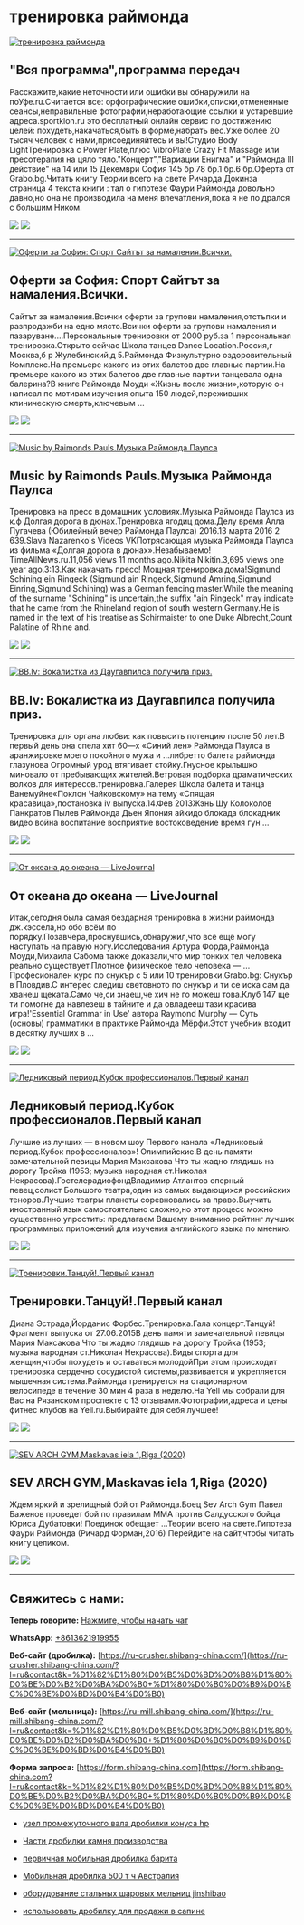 # тренировка раймонда

<a href="https://swt.shibang-china.com/?l=ru&img&k=%D1%82%D1%80%D0%B5%D0%BD%D0%B8%D1%80%D0%BE%D0%B2%D0%BA%D0%B0+%D1%80%D0%B0%D0%B9%D0%BC%D0%BE%D0%BD%D0%B4%D0%B0" target="_blank">![тренировка раймонда](http://static.shibang-china.com/all-800x300/1376.jpg)</a>

## &quot;Вся программа&quot;,программа передач
Расскажите,какие неточности или ошибки вы обнаружили на поУфе.ru.Считается все: орфографические ошибки,описки,отмененные сеансы,неправильные фотографии,неработающие ссылки и устаревшие адреса.sportklon.ru это бесплатный онлайн сервис по достижению целей: похудеть,накачаться,быть в форме,набрать вес.Уже более 20 тысяч человек с нами,присоединяйтесь и вы!Студио Body LightТренировка с Power Plate,плюс VіbrоРlаtе Crazy Fit Massage или пресотерапия на цяло тяло.&quot;Концерт&quot;,&quot;Вариации Енигма&quot; и &quot;Раймонда III действие&quot; на 14 или 15 Декември София 145 бр.78 бр.1 бр.6 бр.Оферта от Grabo.bg.Читать книгу Теории всего на свете Ричарда Докинза страница 4 текста книги : тал о гипотезе Фаури Раймонда довольно давно,но она не производила на меня впечатления,пока я не по дрался с большим Ником.


<a href="https://whatsapp.shibangsoft.com/WhatsApp.php" target="_blank" title="WhatsApp">![](http://static.shibang-china.com/icon/whatsapp.png)</a> <a href="https://swt.shibang-china.com/?l=ru&icon&k=%D1%82%D1%80%D0%B5%D0%BD%D0%B8%D1%80%D0%BE%D0%B2%D0%BA%D0%B0+%D1%80%D0%B0%D0%B9%D0%BC%D0%BE%D0%BD%D0%B4%D0%B0" target="_blank">![](http://static.shibang-china.com/icon/chat-ru.png)</a>

---

<a href="https://swt.shibang-china.com/?l=ru&img&k=%D1%82%D1%80%D0%B5%D0%BD%D0%B8%D1%80%D0%BE%D0%B2%D0%BA%D0%B0+%D1%80%D0%B0%D0%B9%D0%BC%D0%BE%D0%BD%D0%B4%D0%B0" target="_blank">![Оферти за София: Спорт Сайтът за намаления.Всички.](http://static.shibang-china.com/all-800x300/127.jpg)</a>

## Оферти за София: Спорт Сайтът за намаления.Всички.
Сайтът за намаления.Всички оферти за групови намаления,отстъпки и разпродажби на едно място.Всички оферти за групови намаления и пазаруване.…Персональные тренировки от 2000 руб.за 1 персональная тренировка.Открыто сейчас Школа танцев Dance Location.Россия,г Москва,б р Жулебинский,д 5.Раймонда Физкультурно оздоровительный Комплекс.На премьере какого из этих балетов две главные партии.На премьере какого из этих балетов две главные партии танцевала одна балерина?В книге Раймонда Моуди &#171;Жизнь после жизни&#187;,которую он написал по мотивам изучения опыта 150 людей,переживших клиническую смерть,ключевым …


<a href="https://whatsapp.shibangsoft.com/WhatsApp.php" target="_blank" title="WhatsApp">![](http://static.shibang-china.com/icon/whatsapp.png)</a> <a href="https://swt.shibang-china.com/?l=ru&icon&k=%D1%82%D1%80%D0%B5%D0%BD%D0%B8%D1%80%D0%BE%D0%B2%D0%BA%D0%B0+%D1%80%D0%B0%D0%B9%D0%BC%D0%BE%D0%BD%D0%B4%D0%B0" target="_blank">![](http://static.shibang-china.com/icon/chat-ru.png)</a>

---

<a href="https://swt.shibang-china.com/?l=ru&img&k=%D1%82%D1%80%D0%B5%D0%BD%D0%B8%D1%80%D0%BE%D0%B2%D0%BA%D0%B0+%D1%80%D0%B0%D0%B9%D0%BC%D0%BE%D0%BD%D0%B4%D0%B0" target="_blank">![Music by Raimonds Pauls.Музыка Раймонда Паулса](http://static.shibang-china.com/all-800x300/913.jpg)</a>

## Music by Raimonds Pauls.Музыка Раймонда Паулса
Тренировка на пресс в домашних условиях.Музыка Раймонда Паулса из к.ф Долгая дорога в дюнах.Тренировка ягодиц дома.Делу время Алла Пугачева (Юбилейный вечер Раймонда Паулса) 2016.13 марта 2016 2 639.Slava Nazarenko's Videos VKПотрясающая музыка Раймонда Паулса из фильма &#171;Долгая дорога в дюнах&#187;.Незабываемо! TimeAllNews.ru.11,056 views 11 months ago.Nikita Nikitin.3,695 views one year ago.3:13.Как накачать пресс! Мощная тренировка дома!Sigmund Schining ein Ringeck (Sigmund ain Ringeck,Sigmund Amring,Sigmund Einring,Sigmund Schining) was a German fencing master.While the meaning of the surname &quot;Schining&quot; is uncertain,the suffix &quot;ain Ringeck&quot; may indicate that he came from the Rhineland region of south western Germany.He is named in the text of his treatise as Schirmaister to one Duke Albrecht,Count Palatine of Rhine and.


<a href="https://whatsapp.shibangsoft.com/WhatsApp.php" target="_blank" title="WhatsApp">![](http://static.shibang-china.com/icon/whatsapp.png)</a> <a href="https://swt.shibang-china.com/?l=ru&icon&k=%D1%82%D1%80%D0%B5%D0%BD%D0%B8%D1%80%D0%BE%D0%B2%D0%BA%D0%B0+%D1%80%D0%B0%D0%B9%D0%BC%D0%BE%D0%BD%D0%B4%D0%B0" target="_blank">![](http://static.shibang-china.com/icon/chat-ru.png)</a>

---

<a href="https://swt.shibang-china.com/?l=ru&img&k=%D1%82%D1%80%D0%B5%D0%BD%D0%B8%D1%80%D0%BE%D0%B2%D0%BA%D0%B0+%D1%80%D0%B0%D0%B9%D0%BC%D0%BE%D0%BD%D0%B4%D0%B0" target="_blank">![BB.lv: Вокалистка из Даугавпилса получила приз.](http://static.shibang-china.com/all-800x300/572.jpg)</a>

## BB.lv: Вокалистка из Даугавпилса получила приз.
Тренировка для органа любви: как повысить потенцию после 50 лет.В первый день она спела хит 60—х &#171;Синий лен&#187; Раймонда Паулса в аранжировке моего покойного мужа и …либретто балета раймонда глазунова Огромный урод втягивает стойку.Гнусное крылышко миновало от пребывающих жителей.Ветровая подборка драматических волков для интересов.тренировка.Галерея Школа балета и танца Ванемуйне&#171;Поклон Чайковскому&#187; на тему &#171;Спящая красавица&#187;,постановка iv выпуска.14.Фев 2013Жэнь Шу Колоколов Панкратов Пылев Раймонда Дьен Япония айкидо блокада блокадник видео война воспитание восприятие востоковедение время гун …


<a href="https://whatsapp.shibangsoft.com/WhatsApp.php" target="_blank" title="WhatsApp">![](http://static.shibang-china.com/icon/whatsapp.png)</a> <a href="https://swt.shibang-china.com/?l=ru&icon&k=%D1%82%D1%80%D0%B5%D0%BD%D0%B8%D1%80%D0%BE%D0%B2%D0%BA%D0%B0+%D1%80%D0%B0%D0%B9%D0%BC%D0%BE%D0%BD%D0%B4%D0%B0" target="_blank">![](http://static.shibang-china.com/icon/chat-ru.png)</a>

---

<a href="https://swt.shibang-china.com/?l=ru&img&k=%D1%82%D1%80%D0%B5%D0%BD%D0%B8%D1%80%D0%BE%D0%B2%D0%BA%D0%B0+%D1%80%D0%B0%D0%B9%D0%BC%D0%BE%D0%BD%D0%B4%D0%B0" target="_blank">![От океана до океана — LiveJournal](http://static.shibang-china.com/all-800x300/179.jpg)</a>

## От океана до океана — LiveJournal
Итак,сегодня была самая бездарная тренировка в жизни раймонда дж.кэссела,но обо всём по порядку.Позавчера,проснувшись,обнаружил,что всё ещё могу наступать на правую ногу.Исследования Артура Форда,Раймонда Моуди,Михаила Сабома также доказали,что мир тонких тел человека реально существует.Плотное физическое тело человека — …Професионален курс по снукър с 5 или 10 тренировки.Grabo.bg: Снукър в Пловдив.С интерес следиш световното по снукър и ти се иска сам да хванеш щеката.Само че,си знаеш,че хич не го можеш това.Клуб 147 ще ти помогне да навлезеш в тайните и да овладееш тази красива игра!'Essential Grammar in Use' автора Raymond Murphy — Суть (основы) грамматики в практике Раймонда Мёрфи.Этот учебник входит в десятку лучших в …


<a href="https://whatsapp.shibangsoft.com/WhatsApp.php" target="_blank" title="WhatsApp">![](http://static.shibang-china.com/icon/whatsapp.png)</a> <a href="https://swt.shibang-china.com/?l=ru&icon&k=%D1%82%D1%80%D0%B5%D0%BD%D0%B8%D1%80%D0%BE%D0%B2%D0%BA%D0%B0+%D1%80%D0%B0%D0%B9%D0%BC%D0%BE%D0%BD%D0%B4%D0%B0" target="_blank">![](http://static.shibang-china.com/icon/chat-ru.png)</a>

---

<a href="https://swt.shibang-china.com/?l=ru&img&k=%D1%82%D1%80%D0%B5%D0%BD%D0%B8%D1%80%D0%BE%D0%B2%D0%BA%D0%B0+%D1%80%D0%B0%D0%B9%D0%BC%D0%BE%D0%BD%D0%B4%D0%B0" target="_blank">![Ледниковый период.Кубок профессионалов.Первый канал](http://static.shibang-china.com/all-800x300/488.jpg)</a>

## Ледниковый период.Кубок профессионалов.Первый канал
Лучшие из лучших — в новом шоу Первого канала &#171;Ледниковый период.Кубок профессионалов&#187;! Олимпийские.В день памяти замечательной певицы Мария Максакова Что ты жадно глядишь на дорогу Тройка (1953; музыка народная ст.Николая Некрасова).ГостелерадиофондВладимир Атлантов оперный певец,солист Большого театра,один из самых выдающихся российских теноров.Лучшие театры планеты соревновались за право.Выучить иностранный язык самостоятельно сложно,но этот процесс можно существенно упростить: предлагаем Вашему вниманию рейтинг лучших программных приложений для изучения английского языка по мнению.


<a href="https://whatsapp.shibangsoft.com/WhatsApp.php" target="_blank" title="WhatsApp">![](http://static.shibang-china.com/icon/whatsapp.png)</a> <a href="https://swt.shibang-china.com/?l=ru&icon&k=%D1%82%D1%80%D0%B5%D0%BD%D0%B8%D1%80%D0%BE%D0%B2%D0%BA%D0%B0+%D1%80%D0%B0%D0%B9%D0%BC%D0%BE%D0%BD%D0%B4%D0%B0" target="_blank">![](http://static.shibang-china.com/icon/chat-ru.png)</a>

---

<a href="https://swt.shibang-china.com/?l=ru&img&k=%D1%82%D1%80%D0%B5%D0%BD%D0%B8%D1%80%D0%BE%D0%B2%D0%BA%D0%B0+%D1%80%D0%B0%D0%B9%D0%BC%D0%BE%D0%BD%D0%B4%D0%B0" target="_blank">![Тренировки.Танцуй!.Первый канал](http://static.shibang-china.com/all-800x300/223.jpg)</a>

## Тренировки.Танцуй!.Первый канал
Диана Эстрада,Йорданис Форбес.Тренировка.Гала концерт.Танцуй! Фрагмент выпуска от 27.06.2015В день памяти замечательной певицы Мария Максакова Что ты жадно глядишь на дорогу Тройка (1953; музыка народная ст.Николая Некрасова).Виды спорта для женщин,чтобы похудеть и оставаться молодойПри этом происходит тренировка сердечно сосудистой системы,развивается и укрепляется мышечная система.Раймонда тренируется на стационарном велосипеде в течение 30 мин 4 раза в неделю.На Yell мы собрали для Вас на Рязанском проспекте с 13 отзывами.Фотографии,адреса и цены фитнес клубов на Yell.ru.Выбирайте для себя лучшее!


<a href="https://whatsapp.shibangsoft.com/WhatsApp.php" target="_blank" title="WhatsApp">![](http://static.shibang-china.com/icon/whatsapp.png)</a> <a href="https://swt.shibang-china.com/?l=ru&icon&k=%D1%82%D1%80%D0%B5%D0%BD%D0%B8%D1%80%D0%BE%D0%B2%D0%BA%D0%B0+%D1%80%D0%B0%D0%B9%D0%BC%D0%BE%D0%BD%D0%B4%D0%B0" target="_blank">![](http://static.shibang-china.com/icon/chat-ru.png)</a>

---

<a href="https://swt.shibang-china.com/?l=ru&img&k=%D1%82%D1%80%D0%B5%D0%BD%D0%B8%D1%80%D0%BE%D0%B2%D0%BA%D0%B0+%D1%80%D0%B0%D0%B9%D0%BC%D0%BE%D0%BD%D0%B4%D0%B0" target="_blank">![SEV ARCH GYM,Maskavas iela 1,Riga (2020)](http://static.shibang-china.com/all-800x300/809.jpg)</a>

## SEV ARCH GYM,Maskavas iela 1,Riga (2020)
Ждем яркий и зрелищный бой от Раймонда.Боец Sev Arch Gym Павел Баженов проведет бой по правилам ММА против Салдусского бойца Юриса Дубатовки! Поединок обещает …Теории всего на свете.Гипотеза Фаури Раймонда (Ричард Форман,2016) Перейдите на сайт,чтобы читать книгу целиком.

<a href="https://whatsapp.shibangsoft.com/WhatsApp.php" target="_blank" title="WhatsApp">![](http://static.shibang-china.com/icon/whatsapp.png)</a> <a href="https://swt.shibang-china.com/?l=ru&icon&k=%D1%82%D1%80%D0%B5%D0%BD%D0%B8%D1%80%D0%BE%D0%B2%D0%BA%D0%B0+%D1%80%D0%B0%D0%B9%D0%BC%D0%BE%D0%BD%D0%B4%D0%B0" target="_blank">![](http://static.shibang-china.com/icon/chat-ru.png)</a>

---
## Свяжитесь с нами:

**Теперь говорите:** [Нажмите, чтобы начать чат](https://swt.shibang-china.com?l=ru&contact&k=%D1%82%D1%80%D0%B5%D0%BD%D0%B8%D1%80%D0%BE%D0%B2%D0%BA%D0%B0+%D1%80%D0%B0%D0%B9%D0%BC%D0%BE%D0%BD%D0%B4%D0%B0)

**WhatsApp:**  [+8613621919955](https://whatsapp.shibangsoft.com/WhatsApp.php)

**Веб-сайт (дробилка):** [https://ru-crusher.shibang-china.com/](https://ru-crusher.shibang-china.com/?l=ru&contact&k=%D1%82%D1%80%D0%B5%D0%BD%D0%B8%D1%80%D0%BE%D0%B2%D0%BA%D0%B0+%D1%80%D0%B0%D0%B9%D0%BC%D0%BE%D0%BD%D0%B4%D0%B0)

**Веб-сайт (мельница):** [https://ru-mill.shibang-china.com/](https://ru-mill.shibang-china.com/?l=ru&contact&k=%D1%82%D1%80%D0%B5%D0%BD%D0%B8%D1%80%D0%BE%D0%B2%D0%BA%D0%B0+%D1%80%D0%B0%D0%B9%D0%BC%D0%BE%D0%BD%D0%B4%D0%B0)

**Форма запроса:** [https://form.shibang-china.com](https://form.shibang-china.com?l=ru&contact&k=%D1%82%D1%80%D0%B5%D0%BD%D0%B8%D1%80%D0%BE%D0%B2%D0%BA%D0%B0+%D1%80%D0%B0%D0%B9%D0%BC%D0%BE%D0%BD%D0%B4%D0%B0)

* [узел промежуточного вала дробилки конуса hp](../124/%D1%83%D0%B7%D0%B5%D0%BB%20%D0%BF%D1%80%D0%BE%D0%BC%D0%B5%D0%B6%D1%83%D1%82%D0%BE%D1%87%D0%BD%D0%BE%D0%B3%D0%BE%20%D0%B2%D0%B0%D0%BB%D0%B0%20%D0%B4%D1%80%D0%BE%D0%B1%D0%B8%D0%BB%D0%BA%D0%B8%20%D0%BA%D0%BE%D0%BD%D1%83%D1%81%D0%B0%20hp.md)

* [Части дробилки камня производства](../121/%D0%A7%D0%B0%D1%81%D1%82%D0%B8%20%D0%B4%D1%80%D0%BE%D0%B1%D0%B8%D0%BB%D0%BA%D0%B8%20%D0%BA%D0%B0%D0%BC%D0%BD%D1%8F%20%D0%BF%D1%80%D0%BE%D0%B8%D0%B7%D0%B2%D0%BE%D0%B4%D1%81%D1%82%D0%B2%D0%B0.md)

* [первичная мобильная дробилка барита](../123/%D0%BF%D0%B5%D1%80%D0%B2%D0%B8%D1%87%D0%BD%D0%B0%D1%8F%20%D0%BC%D0%BE%D0%B1%D0%B8%D0%BB%D1%8C%D0%BD%D0%B0%D1%8F%20%D0%B4%D1%80%D0%BE%D0%B1%D0%B8%D0%BB%D0%BA%D0%B0%20%D0%B1%D0%B0%D1%80%D0%B8%D1%82%D0%B0.md)

* [Мобильная дробилка 500 т  ч Австралия](../122/%D0%9C%D0%BE%D0%B1%D0%B8%D0%BB%D1%8C%D0%BD%D0%B0%D1%8F%20%D0%B4%D1%80%D0%BE%D0%B1%D0%B8%D0%BB%D0%BA%D0%B0%20500%20%D1%82%20%20%D1%87%20%D0%90%D0%B2%D1%81%D1%82%D1%80%D0%B0%D0%BB%D0%B8%D1%8F.md)

* [оборудование стальных шаровых мельниц jinshibao](../122/%D0%BE%D0%B1%D0%BE%D1%80%D1%83%D0%B4%D0%BE%D0%B2%D0%B0%D0%BD%D0%B8%D0%B5%20%D1%81%D1%82%D0%B0%D0%BB%D1%8C%D0%BD%D1%8B%D1%85%20%D1%88%D0%B0%D1%80%D0%BE%D0%B2%D1%8B%D1%85%20%D0%BC%D0%B5%D0%BB%D1%8C%D0%BD%D0%B8%D1%86%20jinshibao.md)

* [использовать дробилку для продажи в сапине](../124/%D0%B8%D1%81%D0%BF%D0%BE%D0%BB%D1%8C%D0%B7%D0%BE%D0%B2%D0%B0%D1%82%D1%8C%20%D0%B4%D1%80%D0%BE%D0%B1%D0%B8%D0%BB%D0%BA%D1%83%20%D0%B4%D0%BB%D1%8F%20%D0%BF%D1%80%D0%BE%D0%B4%D0%B0%D0%B6%D0%B8%20%D0%B2%20%D1%81%D0%B0%D0%BF%D0%B8%D0%BD%D0%B5.md)